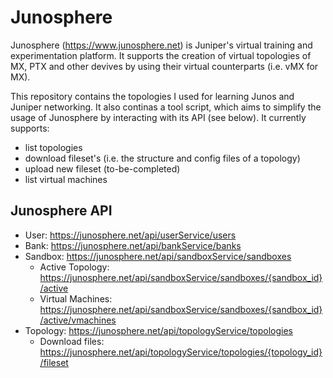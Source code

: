 # Junosphere

Junosphere (https://www.junosphere.net) is Juniper's virtual training and experimentation platform. It supports the creation of virtual topologies of MX, PTX and other devives by using their virtual counterparts (i.e. vMX for MX).

This repository contains the topologies I used for learning Junos and Juniper networking. It also continas a tool script, which aims to simplify the usage of Junosphere by interacting with its API (see below). It currently supports:
* list topologies
* download fileset's (i.e. the structure and config files of a topology)
* upload new fileset (to-be-completed)
* list virtual machines

## Junosphere API

* User: https://junosphere.net/api/userService/users
* Bank: https://junosphere.net/api/bankService/banks
* Sandbox: https://junosphere.net/api/sandboxService/sandboxes
  * Active Topology: https://junosphere.net/api/sandboxService/sandboxes/{sandbox_id}/active
  * Virtual Machines: https://junosphere.net/api/sandboxService/sandboxes/{sandbox_id}/active/vmachines
* Topology: https://junosphere.net/api/topologyService/topologies
  * Download files: https://junosphere.net/api/topologyService/topologies/{topology_id}/fileset
